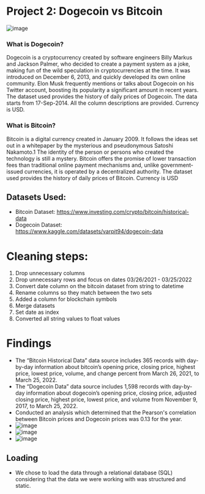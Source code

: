 # Project 2: Dogecoin vs Bitcoin

![image](https://user-images.githubusercontent.com/95598645/161183803-f2d26a7c-4fb3-441c-9d5e-be6b8ef28edf.png)

### What is Dogecoin?
Dogecoin is a cryptocurrency created by software engineers Billy Markus and Jackson Palmer, who decided to create a payment system as a joke, making fun of the wild speculation in cryptocurrencies at the time. It was introduced on December 6, 2013, and quickly developed its own online community. Elon Musk frequently mentions or talks about Dogecoin on his Twitter account, boosting its popularity a significant amount in recent years. The dataset used provides the history of daily prices of Dogecoin. The data starts from 17-Sep-2014. All the column descriptions are provided. Currency is USD.

### What is Bitcoin?
Bitcoin is a digital currency created in January 2009. It follows the ideas set out in a whitepaper by the mysterious and pseudonymous Satoshi Nakamoto.1 The identity of the person or persons who created the technology is still a mystery. Bitcoin offers the promise of lower transaction fees than traditional online payment mechanisms and, unlike government-issued currencies, it is operated by a decentralized authority. The dataset used provides the history of daily prices of Bitcoin. Currency is USD

## Datasets Used:
- Bitcoin Dataset: https://www.investing.com/crypto/bitcoin/historical-data
- Dogecoin Dataset: https://www.kaggle.com/datasets/varpit94/dogecoin-data

# Cleaning steps:
1. Drop unnecessary columns
2. Drop unnecessary rows and focus on dates 03/26/2021 - 03/25/2022
3. Convert date column on the bitcoin dataset from string to datetime
4. Rename columns so they match between the two sets
5. Added a column for blockchain symbols
6. Merge datasets
7. Set date as index
8. Converted all string values to float values

# Findings
- The “Bitcoin Historical Data” data source includes 365 records with day-by-day information about bitcoin’s opening price, closing price, highest price, lowest price, volume, and change percent from March 26, 2021, to March 25, 2022.
- The “Dogecoin Data” data source includes 1,598 records with day-by-day information about dogecoin’s opening price, closing price, adjusted closing price, highest price, lowest price, and volume from November 9, 2017, to March 25, 2022.
- Conducted an analysis which determined that the Pearson's correlation between Bitcoin prices and Dogecoin prices was 0.13 for the year.
- ![image](https://user-images.githubusercontent.com/95598645/161396269-c99b575a-f439-4899-913c-7d77186bb30e.png)
- ![image](https://user-images.githubusercontent.com/95598645/161396277-fc20b552-c971-4df6-8cec-2d57cdde4ce3.png)
- ![image](https://user-images.githubusercontent.com/95598645/161396285-9ad3af60-88a1-4b88-8750-e35ffbe3721c.png)

## Loading
- We chose to load the data through a relational database (SQL) considering that the data we were working with was structured and static.


